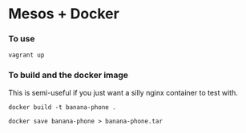# Mesos + Docker

### To use

`vagrant up`

### To build and the docker image

This is semi-useful if you just want a silly nginx container to test with.

`docker build -t banana-phone .`

`docker save banana-phone > banana-phone.tar`
